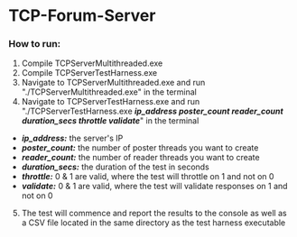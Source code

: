 # TCP-Forum-Server

### How to run:
1. Compile TCPServerMultithreaded.exe
2. Compile TCPServerTestHarness.exe
3. Navigate to TCPServerMultithreaded.exe and run "./TCPServerMultithreaded.exe" in the terminal
4. Navigate to TCPServerTestHarness.exe and run "./TCPServerTestHarness.exe ***ip_address poster_count reader_count duration_secs throttle validate***" in the terminal
  - ***ip_address:*** the server's IP
  - ***poster_count:*** the number of poster threads you want to create
  - ***reader_count:*** the number of reader threads you want to create
  - ***duration_secs:*** the duration of the test in seconds
  - ***throttle:*** 0 & 1 are valid, where the test will throttle on 1 and not on 0
  - ***validate:*** 0 & 1 are valid, where the test will validate responses on 1 and not on 0
5. The test will commence and report the results to the console as well as a CSV file located in the same directory as the test harness executable
